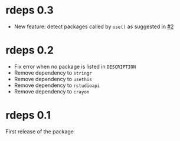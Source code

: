 # rdeps 0.3

* New feature: detect packages called by `use()` as suggested in [#2](https://github.com/FRBCesab/rdeps/issues/2)

# rdeps 0.2

* Fix error when no package is listed in `DESCRIPTION`
* Remove dependency to `stringr`
* Remove dependency to `usethis`
* Remove dependency to `rstudioapi`
* Remove dependency to `crayon`

# rdeps 0.1

First release of the package
